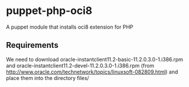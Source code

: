 puppet-php-oci8
===============

A puppet module that installs oci8 extension for PHP

Requirements
------------

We need to download oracle-instantclient11.2-basic-11.2.0.3.0-1.i386.rpm and oracle-instantclient11.2-devel-11.2.0.3.0-1.i386.rpm (from http://www.oracle.com/technetwork/topics/linuxsoft-082809.html) and place them into the directory files/ 
